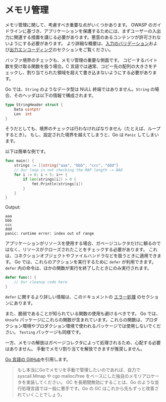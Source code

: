 メモリ管理
=================

メモリ管理に関して、考慮すべき重要な点がいくつかあります。
OWASP のガイドラインに基づき、アプリケーションを保護するためには、まずユーザーの入出力に関連する措置を講じる必要があります。悪意のあるコンテンツが許可されないようにする必要があります。
より詳細な概要は、[入力のバリデーション][1]および[出力エンコーディング][2]のセクションをご覧ください。

バッファ境界のチェックも、メモリ管理の重要な側面です。
コピーするバイト数を受け取る関数を扱う場合。C 言語では通常、コピー先の配列の大きさをチェックし、割り当てられた領域を超えて書き込まないようにする必要があります。

Go では、`String` のようなデータ型は NULL 終端ではありません。`String` の場合、そのヘッダは以下の情報で構成されます。


```go
type StringHeader struct {
    Data uintptr
    Len  int
}
```

そうだとしても、境界のチェックは行わなければなりません（たとえば、ループするとき）。
もし、設定された境界を越えてしまうと、Go は `Panic` してしまいます。

以下は簡単な例です。

```go
func main() {
    strings := []string{"aaa", "bbb", "ccc", "ddd"}
    // Our loop is not checking the MAP length -> BAD
    for i := 0; i < 5; i++ {
        if len(strings[i]) > 0 {
            fmt.Println(strings[i])
        }
    }
}
```

Output:

```
aaa
bbb
ccc
ddd
panic: runtime error: index out of range
```

アプリケーションがリソースを使用する場合、ガベージコレクタだけに頼るのではなく、リソースがクローズされたことをチェックする必要があります。
これは、コネクションオブジェクトやファイルハンドラなどを扱うときに適用できます。
Go では、これらのアクションを実行するために `defer` が利用できます。`defer` 内の命令は、ほかの関数が実行を終了したときにのみ実行されます。

```go
defer func() {
    // Our cleanup code here
}
```

`defer` に関するより詳しい情報は、このドキュメントの [エラー処理][3] のセクションにあります。

また、脆弱であることが知られている関数の使用も避けるべきです。
Go では、`Unsafe` パッケージにこれらの関数が含まれています。これらの関数は、プロダクション環境やプロダクション環境で使われるパッケージでは使用しないでください。
`Testing` パッケージも同様です。

一方、メモリの解放はガベージコレクタによって処理されるため、心配する必要はありません。
手動でメモリ割り当てを解放できますが推奨しません。

[Go 言語の GitHub](https://github.com/golang/go/issues/13761)を引用します。

> もし本当にGoでメモリを手動で管理したいのであれば、自力で
> syscall.Mmap や cgo malloc/free をベースにした独自のメモリアロケータを実装してください。
> GC を長期間無効にすることは、Go のような並行処理言語では一般に悪手です。Go の GC はこれから先もずっと改善されていくことでしょう。

[1]: ../input-validation/README.md
[2]: ../output-encoding/README.md
[3]: ../error-handling-logging/README.md
